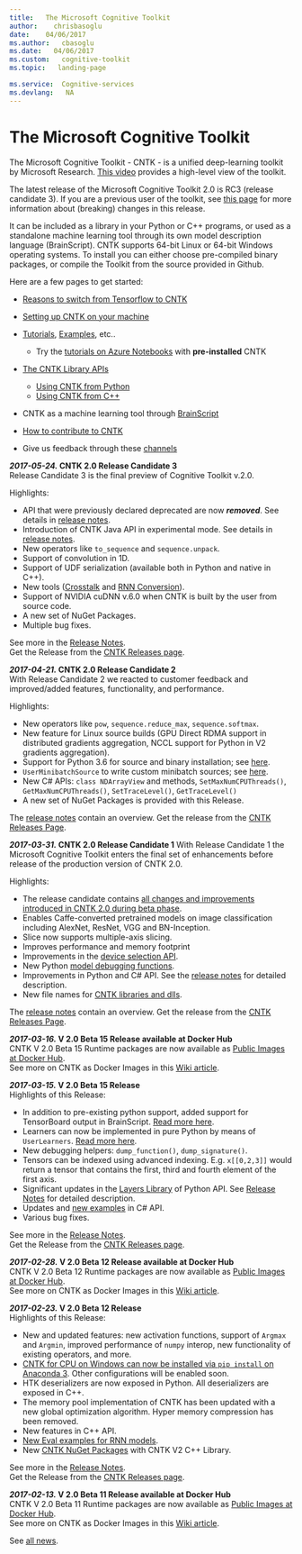 ```yaml
---
title:   The Microsoft Cognitive Toolkit
author:    chrisbasoglu
date:    04/06/2017
ms.author:   cbasoglu
ms.date:   04/06/2017
ms.custom:   cognitive-toolkit
ms.topic:   landing-page

ms.service:  Cognitive-services
ms.devlang:   NA
---
```


# The Microsoft Cognitive Toolkit

The Microsoft Cognitive Toolkit - CNTK - is a unified deep-learning toolkit by Microsoft Research. [This video](https://youtu.be/9gDDO5ldT-4) provides a high-level view of the toolkit. 

The latest release of the Microsoft Cognitive Toolkit 2.0 is RC3 (release candidate 3). If you are a previous user of the toolkit, see [this page](./Breaking-changes-in-Master-compared-to-beta15.md) for more information about (breaking) changes in this release.


It can be included as a library in your Python or C++ programs, or used as a standalone machine learning tool through its own model description language (BrainScript). CNTK supports 64-bit Linux or 64-bit Windows operating systems. To install you can either choose pre-compiled binary packages, or compile the Toolkit from the source provided in Github.

Here are a few pages to get started:
* [Reasons to switch from Tensorflow to CNTK](./Reasons-to-Switch-from-TensorFlow-to-CNTK.md)
* [Setting up CNTK on your machine](./Setup-CNTK-on-your-machine.md)
* [Tutorials](./Tutorials.md), [Examples](./Examples.md), etc..
  * Try the [tutorials on Azure Notebooks](https://notebooks.azure.com/CNTK/) with **pre-installed** CNTK 
* [The CNTK Library APIs](./CNTK-Library-API.md)
  * [Using CNTK from Python](https://docs.microsoft.com/en-us/python/cognitive-toolkit/)
  * [Using CNTK from C++](./CNTK-Library-API.md#c-api)
* CNTK as a machine learning tool through [BrainScript](./Using-CNTK-with-BrainScript.md)

* [How to contribute to CNTK](./Contributing-to-CNTK.md)
* Give us feedback through these [channels](Feedback-Channels.md)

***2017-05-24.* CNTK 2.0 Release Candidate 3**  
Release Candidate 3 is the final preview of Cognitive Toolkit v.2.0.

Highlights:
* API that were previously declared deprecated are now ***removed***. See details in [release notes](./ReleaseNotes/CNTK_2_0_RC_3_Release_Notes.md). 
* Introduction of CNTK Java API in experimental mode. See details in [release notes](./ReleaseNotes/CNTK_2_0_RC_3_Release_Notes.md).
* New operators like `to_sequence` and `sequence.unpack`.
* Support of convolution in 1D. 
* Support of UDF serialization (available both in Python and native in C++).
* New tools ([Crosstalk](https://github.com/Microsoft/CNTK/tree/master/bindings/python/cntk/contrib/crosstalk) and [RNN Conversion](https://github.com/Microsoft/CNTK/blob/master/bindings/python/cntk/misc/optimized_rnnstack_converter.py)).
* Support of NVIDIA cuDNN v.6.0 when CNTK is built by the user from source code.
* A new set of NuGet Packages.
* Multiple bug fixes.

See more in the [Release Notes](./ReleaseNotes/CNTK_2_0_RC_3_Release_Notes.md).  
Get the Release from the [CNTK Releases page](https://github.com/Microsoft/CNTK/releases).

***2017-04-21.* CNTK 2.0 Release Candidate 2**  
With Release Candidate 2 we reacted to customer feedback and improved/added features, functionality, and performance.

Highlights:
* New operators like `pow`, `sequence.reduce_max`, `sequence.softmax`.
* New feature for Linux source builds (GPU Direct RDMA support in distributed gradients aggregation, NCCL support for Python in V2 gradients aggregation).
* Support for Python 3.6 for source and binary installation; see [here](./Setup-CNTK-on-your-machine.md).
* `UserMinibatchSource` to write custom minibatch sources; see [here](https://docs.microsoft.com/en-us/python/cognitive-toolkit/extend#user-defined-minibatch-sources).
* New C# APIs: `class NDArrayView` and methods, `SetMaxNumCPUThreads()`, `GetMaxNumCPUThreads()`, `SetTraceLevel()`, `GetTraceLevel()`
* A new set of NuGet Packages is provided with this Release. 

The [release notes](./ReleaseNotes/CNTK_2_0_RC_2_Release_Notes.md) contain an overview. 
Get the release from the [CNTK Releases Page](https://github.com/Microsoft/CNTK/releases).

***2017-03-31.* CNTK 2.0 Release Candidate 1**
With Release Candidate 1 the Microsoft Cognitive Toolkit enters the final set of enhancements before release of the production version of CNTK 2.0. 

Highlights:
* The release candidate contains [all changes and improvements introduced in CNTK 2.0 during beta phase](https://github.com/Microsoft/CNTK/wiki/CNTK-2.0-Beta-Highlights).
* Enables Caffe-converted pretrained models on image classification including AlexNet, ResNet, VGG and BN-Inception. 
* Slice now supports multiple-axis slicing.
* Improves performance and memory footprint
* Improvements in the [device selection API](./ReleaseNotes/CNTK_2_0_RC_1_Release_Notes.md).
* New Python [model debugging functions](https://cntk.ai/pythondocs/cntk.debugging.html#module-cntk.debugging.debug).
* Improvements in Python and C# API. See the [release notes](./ReleaseNotes/CNTK_2_0_RC_1_Release_Notes.md) for detailed description.
* New file names for [CNTK libraries and dlls](https://github.com/Microsoft/CNTK/wiki/CNTK-Shared-Libraries-Naming-Format).

The [release notes](./ReleaseNotes/CNTK_2_0_RC_1_Release_Notes.md) contain an overview. 
Get the release from the [CNTK Releases Page](https://github.com/Microsoft/CNTK/releases).

***2017-03-16.* V 2.0 Beta 15 Release available at Docker Hub**  
CNTK V 2.0 Beta 15 Runtime packages are now available as [Public Images at Docker Hub](https://hub.docker.com/r/microsoft/cntk/).  
See more on CNTK as Docker Images in this [Wiki article](./CNTK-Docker-Containers.md).

***2017-03-15.* V 2.0 Beta 15 Release**  
Highlights of this Release:
* In addition to pre-existing python support, added support for TensorBoard output in BrainScript. [Read more here](./Using-TensorBoard-for-Visualization.md).
* Learners can now be implemented in pure Python by means of `UserLearners`. [Read more here](https://docs.microsoft.com/en-us/python/cognitive-toolkit/extend#user-defined-learners).
* New debugging helpers: `dump_function()`, `dump_signature()`.
* Tensors can be indexed using advanced indexing. E.g. `x[[0,2,3]]` would return a tensor that contains the first, third and fourth element of the first axis.
* Significant updates in the [Layers Library](https://docs.microsoft.com/en-us/python/cognitive-toolkit/layerref) of Python API. See [Release Notes](./ReleaseNotes/CNTK_2_0_beta_15_Release_Notes.md) for detailed description.
* Updates and [new examples](./CNTK-Eval-Examples.md#examples-for-evaluating-multiple-requests-in-parallel) in C# API.
* Various bug fixes.

See more in the [Release Notes](./ReleaseNotes/CNTK_2_0_beta_15_Release_Notes.md).  
Get the Release from the [CNTK Releases page](https://github.com/Microsoft/CNTK/releases).

***2017-02-28.* V 2.0 Beta 12 Release available at Docker Hub**  
CNTK V 2.0 Beta 12 Runtime packages are now available as [Public Images at Docker Hub](https://hub.docker.com/r/microsoft/cntk/).  
See more on CNTK as Docker Images in this [Wiki article](./CNTK-Docker-Containers.md).

***2017-02-23.* V 2.0 Beta 12 Release**  
Highlights of this Release:
* New and updated features: new activation functions, support of `Argmax` and `Argmin`, improved performance of `numpy` interop, new functionality of existing operators, and more.
* [CNTK for CPU on Windows can now be installed via `pip install` on Anaconda 3](./Setup-CNTK-on-your-machine.md). Other configurations will be enabled soon.
* HTK deserializers are now exposed in Python. All deserializers are exposed in C++.
* The memory pool implementation of CNTK has been updated with a new global optimization algorithm. Hyper memory compression has been removed.
* New features in C++ API.
* [New Eval examples for RNN models](https://github.com/Microsoft/CNTK/blob/master/Examples/Evaluation/CNTKLibraryCSEvalCPUOnlyExamples/CNTKLibraryCSEvalExamples.cs).
* New [CNTK NuGet Packages](./NuGet-Package.md) with CNTK V2 C++ Library.

See more in the [Release Notes](./ReleaseNotes/CNTK_2_0_beta_12_Release_Notes.md).  
Get the Release from the [CNTK Releases page](https://github.com/Microsoft/CNTK/releases).

***2017-02-13.* V 2.0 Beta 11 Release available at Docker Hub**  
CNTK V 2.0 Beta 11 Runtime packages are now available as [Public Images at Docker Hub](https://hub.docker.com/r/microsoft/cntk/).  
See more on CNTK as Docker Images in this [Wiki article](./CNTK-Docker-Containers.md).

See [all news](./News.md).
